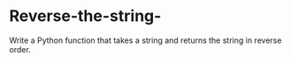 # Reverse-the-string-
Write a Python function that takes a string and returns the string  in reverse order.
